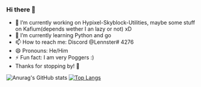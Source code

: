 ### Hi there 👋



- 🔭 I’m currently working on Hypixel-Skyblock-Utilities, maybe some stuff on Kafium(depends wether I an lazy or not) xD
- 🌱 I’m currently learning Python and go   
- 📫 How to reach me: Discord @Lennster# 4276  
- 😄 Pronouns: He/Him  
- ⚡ Fun fact: I am very Poggers :)  
- Thanks for stopping by! 👋

![Anurag's GitHub stats](https://github-readme-stats.vercel.app/api?username=Lennster1&show_icons=true&theme=radical)
[![Top Langs](https://github-readme-stats.vercel.app/api/top-langs/?username=Lennster1&exclude_repo=VerthashMiner_Automated)](https://github.com/anuraghazra/github-readme-stats)

